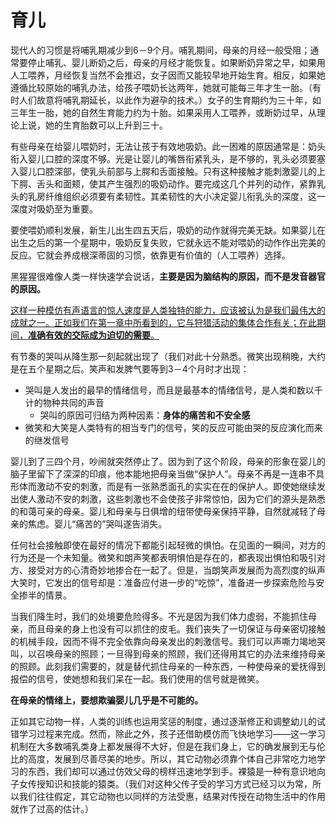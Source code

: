 # 育儿

现代人的习惯是将哺乳期减少到6－9个月。哺乳期间，母亲的月经一般受阻；通常要停止哺乳、婴儿断奶之后，母亲的月经才能恢复。如果断奶异常之早，如果用人工喂养，月经恢复当然不会推迟，女子因而又能较早地开始生育。相反，如果她遵循比较原始的哺乳办法，给孩子喂奶长达两年，她就可能每三年才生一胎。（有时人们故意将哺乳期延长，以此作为避孕的技术。）女子的生育期约为三十年，如三年生一胎，她的自然生育能力约为十胎。如果采用人工喂养，或断奶过早，从理论上说，她的生育胎数可以上升到三十。

有些母亲在给婴儿喂奶时，无法让孩于有效地吸奶。此一困难的原因通常是：奶头衔入婴儿口腔的深度不够。光是让婴儿的嘴唇衔紧乳头，是不够的，乳头必须要塞入婴儿口腔深部，使乳头前部与上腭和舌面接触。只有这种接触才能刺激婴儿的上下腭、舌头和面颊，使其产生强烈的吸奶动作。要完成这几个并列的动作，紧靠乳头的乳房纤维组织必须要有柔韧性。其柔韧性的大小决定婴儿衔乳头的深度，这一深度对吸奶至为重要。

要使喂奶顺利发展，新生儿出生四五天后，吸奶的动作就得完美无缺。如果婴儿在出生之后的第一个星期中，吸奶反复失败，它就永远不能对喂奶的动作作出完美的反应。它就会养成根深蒂固的习惯，依靠更有价值的（人工喂养）选择。

黑猩猩很难像人类一样快速学会说话，**主要是因为脑结构的原因，而不是发音器官的原因。**

<u>这样一种模仿有声语言的惊人速度是人类独特的能力，应该被认为是我们最伟大的成就之一。正如我们在第一章中所看到的，它与狩猎活动的集体合作有关；在此期间，**准确有效的交际成为迫切的需要**。</u>

有节奏的哭叫从降生那一刻起就出现了（我们对此十分熟悉。微笑出现稍晚，大约是在五个星期之后。笑声和发脾气要等到3－4个月时才出现：

- 哭叫是人发出的最早的情绪信号，而且是最基本的情绪信号，是人类和数以千计的物种共同的声音
  - 哭叫的原因可归结为两种因素：**身体的痛苦和不安全感**
- 微笑和大笑是人类特有的相当专门的信号，笑的反应可能由哭的反应演化而来的继发信号

婴儿到了三四个月，吵闹就突然停止了。因为到了这个阶段，母亲的形象在婴儿的脑子里留下了深深的印痕，他本能地把母亲当做“保护人”。母亲不再是一连串不具形体而激动不安的刺激，而是有一张熟悉面孔的实实在在的保护人。即使她继续发出使人激动不安的刺激，这些刺激也不会使孩子非常惊怕，因为它们的源头是熟悉的和蔼可亲的母亲。婴儿和母亲与日俱增的纽带使母亲保持平静，自然就减轻了母亲的焦虑。婴儿“痛苦的”哭叫遂告消失。

任何社会接触即使在最好的情况下都能引起轻微的惧怕。在见面的一瞬间，对方的行为还是一个未知量。微笑和朗声笑都表明惧怕是存在的，都表现出惧怕和吸引对方、接受对方的心清奇妙地掺合在一起了。但是，当朗笑声发展而为高烈度的纵声大笑时，它发出的信号却是：准备应付进一步的“吃惊”，准备进一步探索危险与安全掺半的情景。

当我们降生时，我们的处境要危险得多。不光是因为我们体力虚弱，不能抓住母亲，而且母亲的身上也没有可以抓住的皮毛。我们丧失了一切保证与母亲密切接触的机械手段，因而不得不完全依靠向母亲发出的刺激信号。我们可以声嘶力竭地哭叫，以召唤母亲的照顾；一旦得到母亲的照顾，我们还得用其它的办法来维持母亲的照顾。此刻我们需要的，就是替代抓住母亲的一种东西，一种使母亲的爱抚得到报偿的信号，使她想和我们呆在一起。我们使用的信号就是微笑。

**在母亲的情绪上，要想欺骗婴儿几乎是不可能的。**

正如其它动物一样，人类的训练也运用奖惩的制度，通过逐渐修正和调整幼儿的试错学习过程来完成。然而，除此之外，孩子还借助模仿而飞快地学习——这一学习机制在大多数哺乳类身上都发展得不大好，但是在我们身上，它的确发展到无与伦比的高度，发展到尽善尽美的地步。所以，其它动物必须靠个体自己非常吃力地学习的东西，我们却可以通过仿效父母的榜样迅速地学到手。裸猿是一种有意识地向子女传授知识和技能的猿类。（我们对这种父传子受的学习方式已经习以为常，所以我们往往假定，其它动物也以同样的方法受惠，结果对传授在动物生活中的作用就作了过高的估计。）